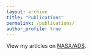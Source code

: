 ```yaml
---
layout: archive
title: "Publications"
permalink: /publications/
author_profile: true
---
```


<div class="wordwrap">View my articles on <a href="https://ui.adsabs.harvard.edu/search/fq=%7B!type%3Daqp%20v%3D%24fq_database%7D&fq_database=(database%3Aastronomy%20OR%20database%3Aphysics)&p_=0&q=author%3A%22Lyon%2C%20Daniel%22%20%20year%3A(2023-)&sort=date%20desc%2C%20bibcode%20desc">NASA/ADS</a>.</div>

<!-- {% if site.author.googlescholar %}
  <div class="wordwrap">You can also find my articles on <a href="{{site.author.googlescholar}}">my Google Scholar profile</a>.</div>
{% endif %} -->

<!-- {% include base_path %}

{% for post in site.publications reversed %}
  {% include archive-single.html %}
{% endfor %} -->
